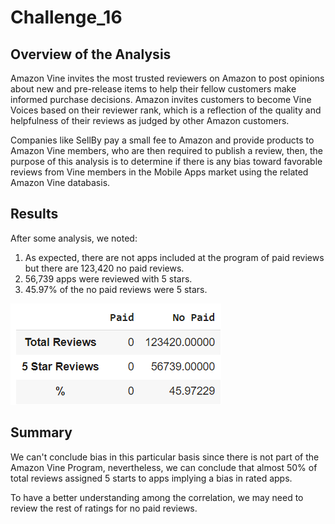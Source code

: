 # Challenge_16

## Overview of the Analysis

Amazon Vine invites the most trusted reviewers on Amazon to post opinions about new and pre-release items to help their fellow customers make informed purchase decisions. Amazon invites customers to become Vine Voices based on their reviewer rank, which is a reflection of the quality and helpfulness of their reviews as judged by other Amazon customers. 

Companies like SellBy pay a small fee to Amazon and provide products to Amazon Vine members, who are then required to publish a review, then, the purpose of this analysis is to determine if there is any bias toward favorable reviews from Vine members in the Mobile Apps market using the related Amazon Vine databasis.

## Results

After some analysis, we noted: 

1) As expected, there are not apps included at the program of paid reviews but there are 123,420 no paid reviews.  
2) 56,739 apps were reviewed with 5 stars. 
3) 45.97% of the no paid reviews were 5 stars.

![Summary](Summary.png)


## Summary

We can't conclude bias in this particular basis since there is not part of the Amazon Vine Program, nevertheless, we can conclude that almost 50% of total reviews assigned 5 starts to apps implying a bias in rated apps. 

To have a better understanding among the correlation, we may need to review the rest of ratings for no paid reviews. 
